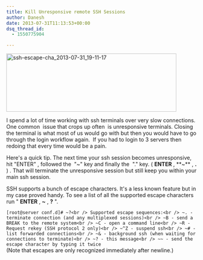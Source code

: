 ```yaml
---
title: Kill Unresponsive remote SSH Sessions
author: Danesh
date: 2013-07-31T11:13:53+00:00
dsq_thread_id:
  - 1550775904

---
```

[<img loading="lazy" class="alignnone size-medium wp-image-3271" alt="ssh-escape-cha_2013-07-31_19-11-17" src="/wp-content/uploads/2013/07/ssh-escape-cha_2013-07-31_19-11-17-450x154.png" width="450" height="154" srcset="/wp-content/uploads/2013/07/ssh-escape-cha_2013-07-31_19-11-17-450x154.png 450w, /wp-content/uploads/2013/07/ssh-escape-cha_2013-07-31_19-11-17.png 544w" sizes="(max-width: 450px) 100vw, 450px" />][1]

I spend a lot of time working with ssh terminals over very slow connections. One common  issue that crops up often  is unresponsive terminals. Closing the terminal is what most of us would go with but then you would have to go through the login workflow again.  If you had to login to 3 servers then redoing that every time would be a pain.

Here's a quick tip. The next time your ssh session becomes unresponsive, hit "ENTER" , followed the  "~" key and finally the  "." key. ( **ENTER** , **~** , **.** ) . That will terminate the unresponsive session but still keep you within your main ssh session.

SSH supports a bunch of escape characters. It's a less known feature but in my case proved handy. To see a list of all the supported escape characters run " **ENTER** , **~** , **?** ".

`[root@server conf.d]# ~?<br />
Supported escape sequences:<br />
~. - terminate connection (and any multiplexed sessions)<br />
~B - send a BREAK to the remote system<br />
~C - open a command line<br />
~R - Request rekey (SSH protocol 2 only)<br />
~^Z - suspend ssh<br />
~# - list forwarded connections<br />
~& - background ssh (when waiting for connections to terminate)<br />
~? - this message<br />
~~ - send the escape character by typing it twice`  
(Note that escapes are only recognized immediately after newline.)

 [1]: /wp-content/uploads/2013/07/ssh-escape-cha_2013-07-31_19-11-17.png
